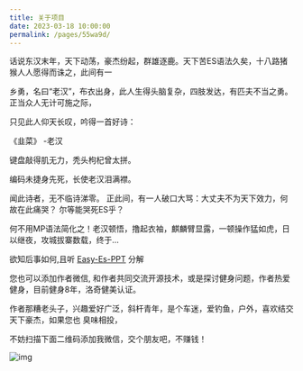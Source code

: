 ```yaml
---
title: 关于项目
date: 2023-03-18 10:00:00
permalink: /pages/55wa9d/
---
```


话说东汉末年，天下动荡，豪杰纷起，群雄逐鹿。天下苦ES语法久矣，十八路猪猴人人愿得而诛之，此间有一

乡勇，名曰“老汉”，布衣出身，此人生得头脑复杂，四肢发达，有匹夫不当之勇。 正当众人无计可施之际，

只见此人仰天长叹，吟得一首好诗：


《韭菜》 
		-老汉

键盘敲得肌无力，秃头枸杞曾太拼。

编码未捷身先死，长使老汉泪满襟。


闻此诗者，无不临诗涕零。 正此间，有一人破口大骂：大丈夫不为天下效力，何故在此痛哭？ 尔等能哭死ES乎？ 

何不用MP语法简化之！老汉顿悟，撸起衣袖，麒麟臂显露，一顿操作猛如虎，日以继夜，攻城拔寨数载，终于...

欲知后事如何,且听 [Easy-Es-PPT](https://iknow.hs.net/adc19432-ed67-4afc-a337-89cea135165e.pptx) 分解

您也可以添加作者微信, 和作者共同交流开源技术，或是探讨健身问题，作者热爱健身，目前健身8年，洛奇健美认证。

作者那糟老头子，兴趣爱好广泛，斜杆青年，是个车迷，爱钓鱼，户外，喜欢结交天下豪杰，如果您也 臭味相投，

不妨扫描下面二维码添加我微信，交个朋友吧，不赚钱！

![img](/img/wx.png)